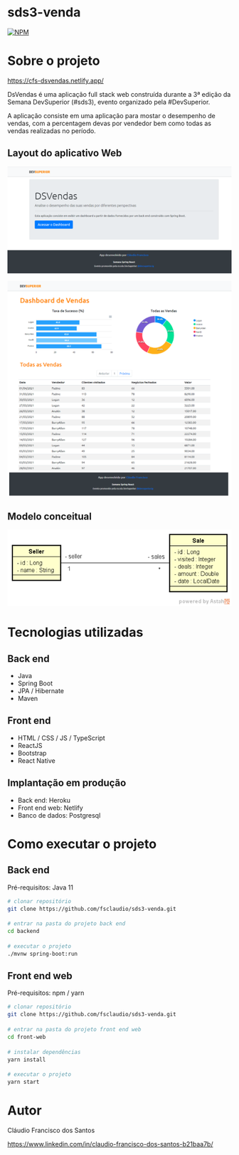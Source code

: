 # sds3-venda

[![NPM](https://img.shields.io/npm/l/react)](https://github.com/fsclaudio/dsdeliver-sd2-claudio/blob/main/LICENSE) 

# Sobre o projeto

https://cfs-dsvendas.netlify.app/

DsVendas é uma aplicação full stack web construída durante a 3ª edição da Semana DevSuperior (#sds3), evento organizado pela #DevSuperior.

A aplicação consiste em uma aplicação para mostar o desempenho de vendas, com a percentagem devas por vendedor bem como todas as vendas realizadas no período. 

## Layout do aplicativo Web

![Web 1](https://github.com/fsclaudio/sds3-venda/blob/main/frontend/src/assets/img/Sds3_home.png)

![Web 2](https://github.com/fsclaudio/sds3-venda/blob/main/frontend/src/assets/img/Sds3_Dash1.png)

## Modelo conceitual
![Modelo Conceitual](https://github.com/fsclaudio/sds3-venda/blob/main/frontend/src/assets/img/sds3-mc.png)

# Tecnologias utilizadas
## Back end
- Java
- Spring Boot
- JPA / Hibernate
- Maven
## Front end
- HTML / CSS / JS / TypeScript
- ReactJS
- Bootstrap
- React Native
## Implantação em produção
- Back end: Heroku
- Front end web: Netlify
- Banco de dados: Postgresql

# Como executar o projeto

## Back end
Pré-requisitos: Java 11

```bash
# clonar repositório
git clone https://github.com/fsclaudio/sds3-venda.git

# entrar na pasta do projeto back end
cd backend

# executar o projeto
./mvnw spring-boot:run
```

## Front end web
Pré-requisitos: npm / yarn

```bash
# clonar repositório
git clone https://github.com/fsclaudio/sds3-venda.git

# entrar na pasta do projeto front end web
cd front-web

# instalar dependências
yarn install

# executar o projeto
yarn start
```

# Autor

Cláudio Francisco dos Santos

https://www.linkedin.com/in/claudio-francisco-dos-santos-b21baa7b/
